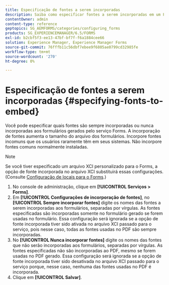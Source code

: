 ```yaml
---
title: Especificação de fontes a serem incorporadas
description: Saiba como especificar fontes a serem incorporadas em um Formulário adaptável. Você pode especificar quais fontes são incorporadas ou nunca incorporadas aos formulários gerados pelo serviço Forms.
contentOwner: admin
content-type: reference
geptopics: SG_AEMFORMS/categories/configuring_forms
products: SG_EXPERIENCEMANAGER/6.5/FORMS
exl-id: b2cbf5f3-ee13-47bf-bf7f-f6a1884cee66
solution: Experience Manager, Experience Manager Forms
source-git-commit: 76fffb11c56dbf7ebee9f6805ae0799cd32985fe
workflow-type: tm+mt
source-wordcount: '270'
ht-degree: 0%

---
```


# Especificação de fontes a serem incorporadas {#specifying-fonts-to-embed}

Você pode especificar quais fontes são sempre incorporadas ou nunca incorporadas aos formulários gerados pelo serviço Forms. A incorporação de fontes aumenta o tamanho do arquivo dos formulários. Incorpore fontes incomuns que os usuários raramente têm em seus sistemas. Não incorpore fontes comuns normalmente instaladas.

>[!NOTE]
>
>Se você tiver especificado um arquivo XCI personalizado para o Forms, a opção de fonte incorporada no arquivo XCI substituirá essas configurações. (Consulte [Configuração de locais para o Forms](/help/forms/using/admin-help/configuring-locations-forms.md#configuring-locations-for-forms).)

1. No console de administração, clique em **[!UICONTROL Serviços > Forms]**.
1. Em **[!UICONTROL Configurações de incorporação de fontes]**, no **[!UICONTROL Sempre incorporar fontes]** digite os nomes das fontes a serem incorporadas aos formulários, separadas por vírgulas. As fontes especificadas são incorporadas somente no formulário gerado se forem usadas no formulário. Essa configuração será ignorada se a opção de fonte incorporada tiver sido ativada no arquivo XCI passado para o serviço, pois nesse caso, todas as fontes usadas no PDF são sempre incorporadas.
1. No **[!UICONTROL Nunca incorporar fontes]** digite os nomes das fontes que não serão incorporadas aos formulários, separadas por vírgulas. As fontes especificadas não são incorporadas ao PDF, mesmo se forem usadas no PDF gerado. Essa configuração será ignorada se a opção de fonte incorporada tiver sido desativada no arquivo XCI passado para o serviço porque, nesse caso, nenhuma das fontes usadas no PDF é incorporada.
1. Clique em **[!UICONTROL Salvar]**.
